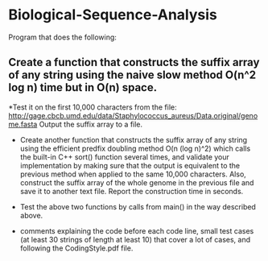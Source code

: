 # Biological-Sequence-Analysis
 Program that does the following:

## Create a function that constructs the suffix array of any string using the naive slow method O(n^2 log n) time but in O(n) space.
  *Test it on the first 10,000  characters from the file: http://gage.cbcb.umd.edu/data/Staphylococcus_aureus/Data.original/genome.fasta Output the suffix array to a file.

* Create another function that constructs the suffix array of any string using the efficient predfix doubling method O(n (log n)^2) which calls the built-in C++ sort() function several times, and validate your implementation by making sure that the output is equivalent to the previous method when applied to the same 10,000 characters. Also, construct the suffix array of the whole genome in the previous file and save it to another text file. Report the construction time in seconds.

* Test the above two functions by calls from main() in the way described above.

* comments explaining the code before each code line, small test cases (at least 30 strings of length at least 10) that cover a lot of cases, and following the CodingStyle.pdf file.

